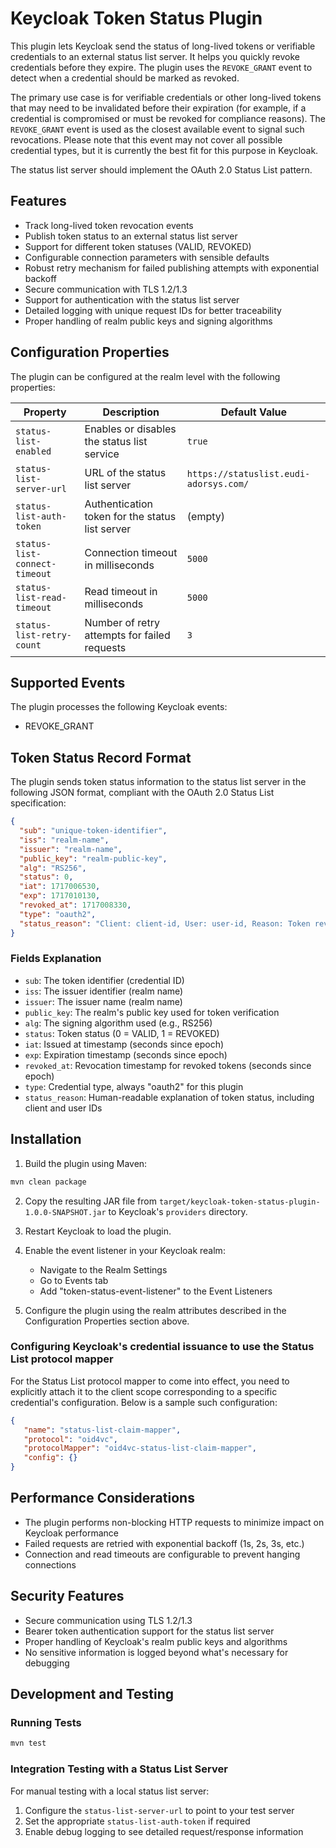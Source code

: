 # Keycloak Token Status Plugin

This plugin lets Keycloak send the status of long-lived tokens or verifiable credentials to an external status list server. It helps you quickly revoke credentials before they expire. The plugin uses the `REVOKE_GRANT` event to detect when a credential should be marked as revoked.

The primary use case is for verifiable credentials or other long-lived tokens that may need to be invalidated before their expiration (for example, if a credential is compromised or must be revoked for compliance reasons). The `REVOKE_GRANT` event is used as the closest available event to signal such revocations. Please note that this event may not cover all possible credential types, but it is currently the best fit for this purpose in Keycloak.

The status list server should implement the OAuth 2.0 Status List pattern.

## Features

- Track long-lived token revocation events
- Publish token status to an external status list server
- Support for different token statuses (VALID, REVOKED)
- Configurable connection parameters with sensible defaults
- Robust retry mechanism for failed publishing attempts with exponential backoff
- Secure communication with TLS 1.2/1.3
- Support for authentication with the status list server
- Detailed logging with unique request IDs for better traceability
- Proper handling of realm public keys and signing algorithms

## Configuration Properties

The plugin can be configured at the realm level with the following properties:

| Property | Description | Default Value |
|----------|-------------|---------------|
| `status-list-enabled` | Enables or disables the status list service | `true` |
| `status-list-server-url` | URL of the status list server | `https://statuslist.eudi-adorsys.com/` |
| `status-list-auth-token` | Authentication token for the status list server | (empty) |
| `status-list-connect-timeout` | Connection timeout in milliseconds | `5000` |
| `status-list-read-timeout` | Read timeout in milliseconds | `5000` |
| `status-list-retry-count` | Number of retry attempts for failed requests | `3` |

## Supported Events

The plugin processes the following Keycloak events:

- REVOKE_GRANT

## Token Status Record Format

The plugin sends token status information to the status list server in the following JSON format, compliant with the OAuth 2.0 Status List specification:

```json
{
  "sub": "unique-token-identifier",
  "iss": "realm-name",
  "issuer": "realm-name",
  "public_key": "realm-public-key",
  "alg": "RS256",
  "status": 0,
  "iat": 1717006530,
  "exp": 1717010130,
  "revoked_at": 1717008330,
  "type": "oauth2",
  "status_reason": "Client: client-id, User: user-id, Reason: Token revoked"
}
```

### Fields Explanation

- `sub`: The token identifier (credential ID)
- `iss`: The issuer identifier (realm name)
- `issuer`: The issuer name (realm name)
- `public_key`: The realm's public key used for token verification
- `alg`: The signing algorithm used (e.g., RS256)
- `status`: Token status (0 = VALID, 1 = REVOKED)
- `iat`: Issued at timestamp (seconds since epoch)
- `exp`: Expiration timestamp (seconds since epoch)
- `revoked_at`: Revocation timestamp for revoked tokens (seconds since epoch)
- `type`: Credential type, always "oauth2" for this plugin
- `status_reason`: Human-readable explanation of token status, including client and user IDs

## Installation

1. Build the plugin using Maven:

```bash
mvn clean package
```

2. Copy the resulting JAR file from `target/keycloak-token-status-plugin-1.0.0-SNAPSHOT.jar` to Keycloak's `providers` directory.

3. Restart Keycloak to load the plugin.

4. Enable the event listener in your Keycloak realm:
   - Navigate to the Realm Settings
   - Go to Events tab
   - Add "token-status-event-listener" to the Event Listeners

5. Configure the plugin using the realm attributes described in the Configuration Properties section above.

### Configuring Keycloak's credential issuance to use the Status List protocol mapper

For the Status List protocol mapper to come into effect, you need to explicitly attach it to the client scope
corresponding to a specific credential's configuration. Below is a sample such configuration:

```json
{
   "name": "status-list-claim-mapper",
   "protocol": "oid4vc",
   "protocolMapper": "oid4vc-status-list-claim-mapper",
   "config": {}
}
```

## Performance Considerations

- The plugin performs non-blocking HTTP requests to minimize impact on Keycloak performance
- Failed requests are retried with exponential backoff (1s, 2s, 3s, etc.)
- Connection and read timeouts are configurable to prevent hanging connections

## Security Features

- Secure communication using TLS 1.2/1.3
- Bearer token authentication support for the status list server
- Proper handling of Keycloak's realm public keys and algorithms
- No sensitive information is logged beyond what's necessary for debugging

## Development and Testing

### Running Tests

```bash
mvn test
```

### Integration Testing with a Status List Server

For manual testing with a local status list server:

1. Configure the `status-list-server-url` to point to your test server
2. Set the appropriate `status-list-auth-token` if required
3. Enable debug logging to see detailed request/response information
